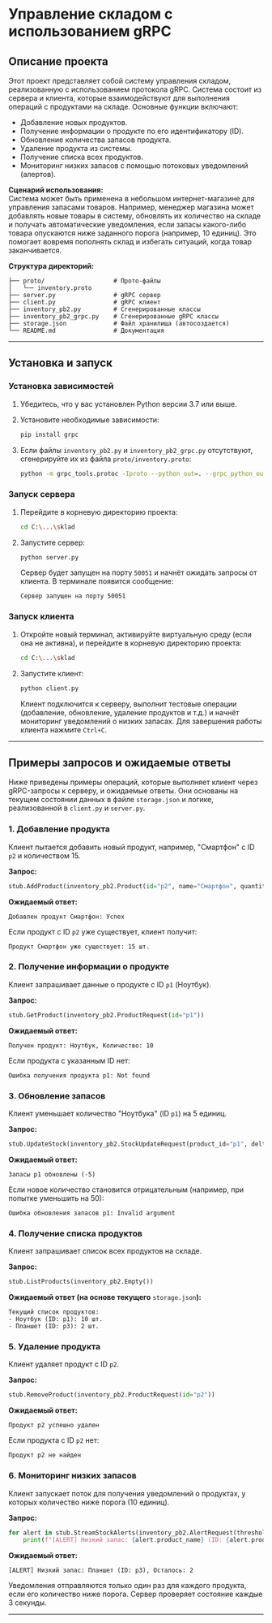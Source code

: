 # Управление складом с использованием gRPC

## Описание проекта

Этот проект представляет собой систему управления складом, реализованную с использованием протокола gRPC. Система состоит из сервера и клиента, которые взаимодействуют для выполнения операций с продуктами на складе. Основные функции включают:

- Добавление новых продуктов.
- Получение информации о продукте по его идентификатору (ID).
- Обновление количества запасов продукта.
- Удаление продукта из системы.
- Получение списка всех продуктов.
- Мониторинг низких запасов с помощью потоковых уведомлений (алертов).

**Сценарий использования:**\
Система может быть применена в небольшом интернет-магазине для управления запасами товаров. Например, менеджер магазина может добавлять новые товары в систему, обновлять их количество на складе и получать автоматические уведомления, если запасы какого-либо товара опускаются ниже заданного порога (например, 10 единиц). Это помогает вовремя пополнять склад и избегать ситуаций, когда товар заканчивается.

**Структура директорий:**

```
├── proto/                   # Прото-файлы
│   └── inventory.proto
├── server.py                # gRPC сервер 
├── client.py                # gRPC клиент 
├── inventory_pb2.py         # Сгенерированные классы
├── inventory_pb2_grpc.py    # Сгенерированные gRPC классы
├── storage.json             # Файл хранилища (автосоздается)
└── README.md                # Документация
```

---

## Установка и запуск

### Установка зависимостей

1. Убедитесь, что у вас установлен Python версии 3.7 или выше.

2. Установите необходимые зависимости:

   ```bash
   pip install grpc
   ```

3. Если файлы `inventory_pb2.py` и `inventory_pb2_grpc.py` отсутствуют, сгенерируйте их из файла `proto/inventory.proto`:

   ```bash
   python -m grpc_tools.protoc -Iproto --python_out=. --grpc_python_out=. proto/inventory.proto
   ```

### Запуск сервера

1. Перейдите в корневую директорию проекта:

   ```bash
   cd C:\...\sklad
   ```

2. Запустите сервер:

   ```bash
   python server.py
   ```

   Сервер будет запущен на порту `50051` и начнёт ожидать запросы от клиента. В терминале появится сообщение:

   ```
   Сервер запущен на порту 50051
   ```

### Запуск клиента

1. Откройте новый терминал, активируйте виртуальную среду (если она не активна), и перейдите в корневую директорию проекта:

   ```bash
   cd C:\...\sklad
   ```

2. Запустите клиент:

   ```bash
   python client.py
   ```

   Клиент подключится к серверу, выполнит тестовые операции (добавление, обновление, удаление продуктов и т.д.) и начнёт мониторинг уведомлений о низких запасах. Для завершения работы клиента нажмите `Ctrl+C`.

---

## Примеры запросов и ожидаемые ответы

Ниже приведены примеры операций, которые выполняет клиент через gRPC-запросы к серверу, и ожидаемые ответы. Они основаны на текущем состоянии данных в файле `storage.json` и логике, реализованной в `client.py` и `server.py`.

### 1. Добавление продукта

Клиент пытается добавить новый продукт, например, "Смартфон" с ID `p2` и количеством 15.

**Запрос:**

```python
stub.AddProduct(inventory_pb2.Product(id="p2", name="Смартфон", quantity=15))
```

**Ожидаемый ответ:**

```
Добавлен продукт Смартфон: Успех
```

Если продукт с ID `p2` уже существует, клиент получит:

```
Продукт Смартфон уже существует: 15 шт.
```

### 2. Получение информации о продукте

Клиент запрашивает данные о продукте с ID `p1` (Ноутбук).

**Запрос:**

```python
stub.GetProduct(inventory_pb2.ProductRequest(id="p1"))
```

**Ожидаемый ответ:**

```
Получен продукт: Ноутбук, Количество: 10
```

Если продукта с указанным ID нет:

```
Ошибка получения продукта p1: Not found
```

### 3. Обновление запасов

Клиент уменьшает количество "Ноутбука" (ID `p1`) на 5 единиц.

**Запрос:**

```python
stub.UpdateStock(inventory_pb2.StockUpdateRequest(product_id="p1", delta=-5))
```

**Ожидаемый ответ:**

```
Запасы p1 обновлены (-5)
```

Если новое количество становится отрицательным (например, при попытке уменьшить на 50):

```
Ошибка обновления запасов p1: Invalid argument
```

### 4. Получение списка продуктов

Клиент запрашивает список всех продуктов на складе.

**Запрос:**

```python
stub.ListProducts(inventory_pb2.Empty())
```

**Ожидаемый ответ (на основе текущего** `storage.json`**):**

```
Текущий список продуктов:
- Ноутбук (ID: p1): 10 шт.
- Планшет (ID: p3): 2 шт.
```

### 5. Удаление продукта

Клиент удаляет продукт с ID `p2`.

**Запрос:**

```python
stub.RemoveProduct(inventory_pb2.ProductRequest(id="p2"))
```

**Ожидаемый ответ:**

```
Продукт p2 успешно удален
```

Если продукта с ID `p2` нет:

```
Продукт p2 не найден
```

### 6. Мониторинг низких запасов

Клиент запускает поток для получения уведомлений о продуктах, у которых количество ниже порога (10 единиц).

**Запрос:**

```python
for alert in stub.StreamStockAlerts(inventory_pb2.AlertRequest(threshold=10)):
    print(f"[ALERT] Низкий запас: {alert.product_name} (ID: {alert.product_id}), Осталось: {alert.current_quantity}")
```

**Ожидаемый ответ:**

```
[ALERT] Низкий запас: Планшет (ID: p3), Осталось: 2
```

Уведомления отправляются только один раз для каждого продукта, если его количество ниже порога. Сервер проверяет состояние каждые 3 секунды.

---
